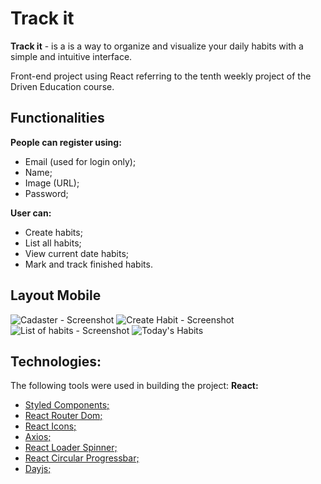 # Track it

**Track it** - is a is a way to organize and visualize your daily habits with a simple and intuitive interface.

Front-end project using React referring to the tenth weekly project of the Driven Education course.

## Functionalities

**People can register using:**

- Email (used for login only);
- Name;
- Image (URL);
- Password;

**User can:**

- Create habits;
- List all habits;
- View current date habits;
- Mark and track finished habits.

## Layout Mobile

![Cadaster - Screenshot](https://user-images.githubusercontent.com/107144900/194442947-2fbbdd07-2c20-459f-986f-04c726a014ec.png)
![Create Habit - Screenshot](https://user-images.githubusercontent.com/107144900/194439826-b7fa84ec-e3d5-4bb5-b16c-5c16f821b660.png)
![List of habits - Screenshot](https://user-images.githubusercontent.com/107144900/194439912-4204da3f-ec88-4903-ace7-5266c098122b.png)
![Today's Habits](https://user-images.githubusercontent.com/107144900/194439988-64a63c42-ca42-4398-a744-ce05994b0419.png)

## Technologies:
The following tools were used in building the project:
**React:**
- [Styled Components;](https://www.npmjs.com/package/styled-components)
- [React Router Dom;](https://www.npmjs.com/package/react-router-dom)
- [React Icons;](https://www.npmjs.com/package/react-icons)
- [Axios;](https://www.npmjs.com/package/axios)
- [React Loader Spinner;](https://www.npmjs.com/package/react-loader-spinner)
- [React Circular Progressbar;](https://www.npmjs.com/package/react-circular-progressbar)
- [Dayjs;](https://day.js.org/)<br/>


